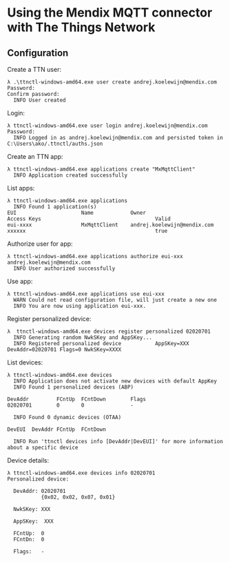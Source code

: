 # Using the Mendix MQTT connector with The Things Network

## Configuration

Create a TTN user:

    λ .\ttnctl-windows-amd64.exe user create andrej.koelewijn@mendix.com
    Password:
    Confirm password:
      INFO User created

Login:

    λ ttnctl-windows-amd64.exe user login andrej.koelewijn@mendix.com
    Password:
      INFO Logged in as andrej.koelewijn@mendix.com and persisted token in C:\Users\ako/.ttnctl/auths.json

Create an TTN app:

    λ ttnctl-windows-amd64.exe applications create "MxMqttClient"
      INFO Application created successfully

List apps:

    λ ttnctl-windows-amd64.exe applications
      INFO Found 1 application(s)
    EUI                     Name            Owner                           Access Keys                                     Valid
    eui-xxxx                MxMqttClient    andrej.koelewijn@mendix.com     xxxxxx                                          true

Authorize user for app:

    λ ttnctl-windows-amd64.exe applications authorize eui-xxx andrej.koelewijn@mendix.com
      INFO User authorized successfully

Use app:

    λ ttnctl-windows-amd64.exe applications use eui-xxx
      WARN Could not read configuration file, will just create a new one
      INFO You are now using application eui-xxx.

Register personalized device:

    λ  ttnctl-windows-amd64.exe devices register personalized 02020701
      INFO Generating random NwkSKey and AppSKey...
      INFO Registered personalized device           AppSKey=XXX DevAddr=02020701 Flags=0 NwkSKey=XXXX

List devices:

    λ ttnctl-windows-amd64.exe devices
      INFO Application does not activate new devices with default AppKey
      INFO Found 1 personalized devices (ABP)

    DevAddr         FCntUp  FCntDown        Flags
    02020701        0       0               -

      INFO Found 0 dynamic devices (OTAA)

    DevEUI  DevAddr FCntUp  FCntDown

      INFO Run 'ttnctl devices info [DevAddr|DevEUI]' for more information about a specific device

Device details:

    λ ttnctl-windows-amd64.exe devices info 02020701
    Personalized device:

      DevAddr: 02020701
               {0x02, 0x02, 0x07, 0x01}

      NwkSKey: XXX

      AppSKey:  XXX

      FCntUp:  0
      FCntDn:  0

      Flags:   -


  [1]: https://staging.thethingsnetwork.org/wiki/Backend/Connect/Application
  [2]: http://thethingsnetwork.org/
  [3]: https://staging.thethingsnetwork.org/wiki/Backend/Security
  [4]: https://staging.thethingsnetwork.org/wiki/Backend/ttnctl/QuickStart

